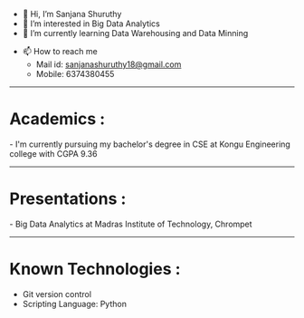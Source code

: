 - 👋 Hi, I’m Sanjana Shuruthy 
- 👀 I’m interested in Big Data Analytics
- 🌱 I’m currently learning Data Warehousing and Data Minning 
<!-- - 💞️ I’m looking to collaborate on-->
- 📫 How to reach me 
    - Mail id: <a href="mailto:sanjanashuruthy18@gmail.com">sanjanashuruthy18@gmail.com</a>
    - Mobile: 6374380455
<hr>
<h1> Academics :</h1>
- I'm currently pursuing my bachelor's degree in CSE at Kongu Engineering college with CGPA 9.36

<hr>
<h1> Presentations :</h1>
    - Big Data Analytics at Madras Institute of Technology, Chrompet

<hr> 
<h1> Known Technologies :</h1>
    <ul><li> Git version control </li>
    <li> Scripting Language: Python </li></ul>

<!---
Sanju-18/Sanju-18 is a ✨ special ✨ repository because its `README.md` (this file) appears on your GitHub profile.
You can click the Preview link to take a look at your changes.
--->
